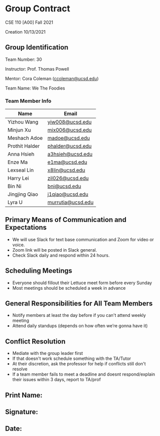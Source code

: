 # Group Contract
CSE 110 [A00] Fall 2021

Creation 10/13/2021

## Group Identification
Team Number: 30

Instructor: Prof. Thomas Powell

Mentor: Cora Coleman (<ccoleman@ucsd.edu>)

Team Name: We The Foodies

### Team Member Info
| Name | Email |
| ---- | ----- |
| Yizhou Wang | <yiw008@ucsd.edu>|
| Minjun Xu | <mix006@ucsd.edu> |
| Meshach Adoe | <madoe@ucsd.edu> |
| Prothit Halder | <phalder@ucsd.edu> |
| Anna Hsieh | <a3hsieh@ucsd.edu> |
| Enze Ma | <e1ma@ucsd.edu> |
| Lexseal Lin | <x8lin@ucsd.edu> |
| Harry Lei| <zil026@ucsd.edu> |
| Bin Ni | <bni@ucsd.edu> |
| Jingjing Qiao | <j1qiao@ucsd.edu> |
| Lyra U | <murrutia@ucsd.edu> |


## Primary Means of Communication and Expectations
* We will use Slack for text base communication and Zoom for video or voice.
* Zoom link will be posted in Slack general.
* Check Slack daily and respond within 24 hours.


## Scheduling Meetings
* Everyone should fillout their Lettuce meet form before every Sunday
* Most meetings should be scheduled a week in advance


## General Responsibilities for All Team Members
* Notify members at least the day before if you can't attend weekly meeting
* Attend daily standups (depends on how often we’re gonna have it)


## Conflict Resolution
* Mediate with the group leader first
* If that doesn't work schedule something with the TA/Tutor
* At their discretion, ask the professor for help if conflicts still don't resolve
* If a team member fails to meet a deadline and doesnt respond/explain their issues within 3 days, report to TA/prof


## Print Name:

## Signature:

## Date:
